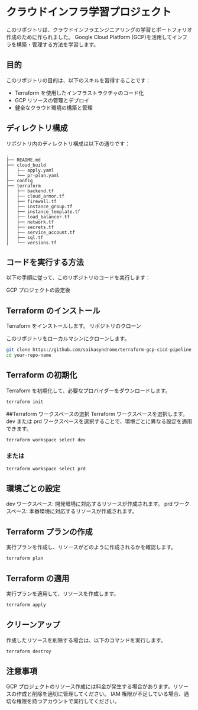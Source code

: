 # クラウドインフラ学習プロジェクト

このリポジトリは、クラウドインフラエンジニアリングの学習とポートフォリオ作成のために作られました。
Google Cloud Platform (GCP)を活用してインフラを構築・管理する方法を学習します。

## 目的

このリポジトリの目的は、以下のスキルを習得することです：

- Terraform を使用したインフラストラクチャのコード化
- GCP リソースの管理とデプロイ
- 健全なクラウド環境の構築と管理

## ディレクトリ構成

リポジトリ内のディレクトリ構成は以下の通りです：

```plaintext
.
├── README.md
├── cloud_build
│   ├── apply.yaml
│   └── pr-plan.yaml
├── config
├── terraform
│   ├── backend.tf
│   ├── cloud_armor.tf
│   ├── firewall.tf
│   ├── instance_group.tf
│   ├── instance_template.tf
│   ├── load_balancer.tf
│   ├── network.tf
│   ├── secrets.tf
│   ├── service_account.tf
│   ├── sql.tf
│   └── versions.tf
```

## コードを実行する方法
以下の手順に従って、このリポジトリのコードを実行します：

GCP プロジェクトの設定後

## Terraform のインストール

Terraform をインストールします。
リポジトリのクローン

このリポジトリをローカルマシンにクローンします。
```zsh
git clone https://github.com/saikasyndrome/terraform-gcp-cicd-pipeline
cd your-repo-name
```
    
## Terraform の初期化

Terraform を初期化して、必要なプロバイダーをダウンロードします。
```zsh
terraform init
```
##Terraform ワークスペースの選択
Terraform ワークスペースを選択します。dev または prd ワークスペースを選択することで、環境ごとに異なる設定を適用できます。

```zsh
terraform workspace select dev
```

### または

```zsh
terraform workspace select prd
```

## 環境ごとの設定

dev ワークスペース: 開発環境に対応するリソースが作成されます。
prd ワークスペース: 本番環境に対応するリソースが作成されます。

## Terraform プランの作成

実行プランを作成し、リソースがどのように作成されるかを確認します。
```zsh
terraform plan
```
    
## Terraform の適用

実行プランを適用して、リソースを作成します。
```zsh
terraform apply
```
    
## クリーンアップ

作成したリソースを削除する場合は、以下のコマンドを実行します。

```zsh
terraform destroy
```
    
## 注意事項
GCP プロジェクトのリソース作成には料金が発生する場合があります。リソースの作成と削除を適切に管理してください。
IAM 権限が不足している場合、適切な権限を持つアカウントで実行してください。
